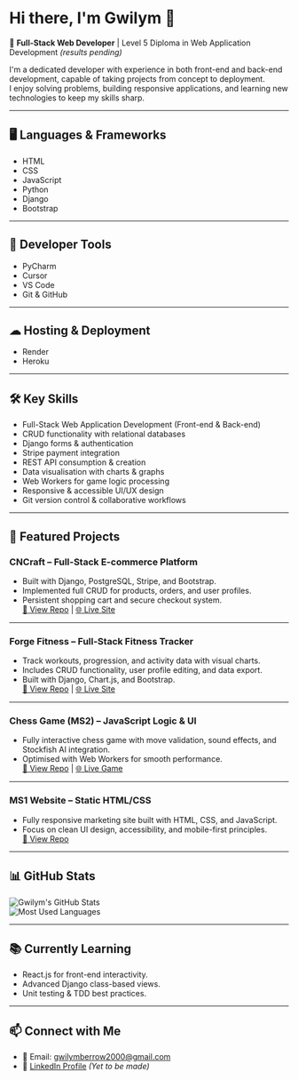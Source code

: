 # Hi there, I'm Gwilym 👋

🎯 **Full-Stack Web Developer** | Level 5 Diploma in Web Application Development *(results pending)*  

I'm a dedicated developer with experience in both front-end and back-end development, capable of taking projects from concept to deployment.  
I enjoy solving problems, building responsive applications, and learning new technologies to keep my skills sharp.

---

## 🖥 Languages & Frameworks
- HTML  
- CSS  
- JavaScript  
- Python  
- Django  
- Bootstrap  

---

## 🔧 Developer Tools
- PyCharm  
- Cursor  
- VS Code  
- Git & GitHub  

---

## ☁ Hosting & Deployment
- Render  
- Heroku  

---

## 🛠 Key Skills
- Full-Stack Web Application Development (Front-end & Back-end)  
- CRUD functionality with relational databases  
- Django forms & authentication  
- Stripe payment integration  
- REST API consumption & creation  
- Data visualisation with charts & graphs  
- Web Workers for game logic processing  
- Responsive & accessible UI/UX design  
- Git version control & collaborative workflows  

---

## 🚀 Featured Projects

### **CNCraft** – Full-Stack E-commerce Platform  
- Built with Django, PostgreSQL, Stripe, and Bootstrap.  
- Implemented full CRUD for products, orders, and user profiles.  
- Persistent shopping cart and secure checkout system.  
[🔗 View Repo](https://github.com/GBerrow/CNCraft) | [🌐 Live Site](https://cncraft.onrender.com/)

---

### **Forge Fitness** – Full-Stack Fitness Tracker  
- Track workouts, progression, and activity data with visual charts.  
- Includes CRUD functionality, user profile editing, and data export.  
- Built with Django, Chart.js, and Bootstrap.  
[🔗 View Repo](https://github.com/GBerrow/Forge-Fitness) | [🌐 Live Site](https://forge-fitness-d9cu.onrender.com/)

---

### **Chess Game (MS2)** – JavaScript Logic & UI  
- Fully interactive chess game with move validation, sound effects, and Stockfish AI integration.  
- Optimised with Web Workers for smooth performance.  
[🔗 View Repo](https://github.com/GBerrow/MS2) | [🌐 Live Game](https://gberrow.github.io/MS2/)

---

### **MS1 Website** – Static HTML/CSS  
- Fully responsive marketing site built with HTML, CSS, and JavaScript.  
- Focus on clean UI design, accessibility, and mobile-first principles.  
[🔗 View Repo](https://github.com/GBerrow/MS1)

---

## 📊 GitHub Stats
![Gwilym's GitHub Stats](https://github-readme-stats.vercel.app/api?username=GBerrow&show_icons=true&theme=dark)  
![Most Used Languages](https://github-readme-stats.vercel.app/api/top-langs/?username=GBerrow&layout=compact&theme=dark)

---

## 📚 Currently Learning
- React.js for front-end interactivity.  
- Advanced Django class-based views.  
- Unit testing & TDD best practices.  

---

## 📫 Connect with Me
- 📧 Email: [gwilymberrow2000@gmail.com](gwilymberrow2000@gmail.com)  
- 💼 [LinkedIn Profile](https://www.linkedin.com) *(Yet to be made)*  
